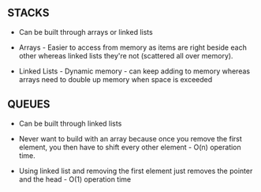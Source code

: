## STACKS

- Can be built through arrays or linked lists

- Arrays - Easier to access from memory as items are right beside each other whereas linked lists they're not (scattered all over memory).
- Linked Lists - Dynamic memory - can keep adding to memory whereas arrays need to double up memory when space is exceeded


## QUEUES

- Can be built through linked lists  

- Never want to build with an array because once you remove the first element, you then have to shift every other element - O(n) operation time.
- Using linked list and removing the first element just removes the pointer and the head - O(1) operation time